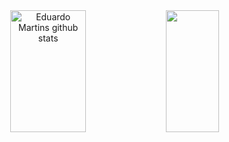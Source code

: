 <div align="center">  
  <img width="49%" height="195px" src="https://github-readme-stats.vercel.app/api?username=Eduardo-M-Martins&show_icons=true&count_private=true&hide_border=true&title_color=28a745&icon_color=28a745&text_color=c9d1d9&bg_color=0d1117" alt="Eduardo Martins github stats" /> 
  <img width="41%" height="195px" src="https://github-readme-stats.vercel.app/api/top-langs/?username=Eduardo-M-Martins&layout=compact&hide_border=true&title_color=28a745&text_color=c9d1d9&bg_color=0d1117" />
</div 
